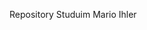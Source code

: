 Repository Studuim Mario Ihler
















































































